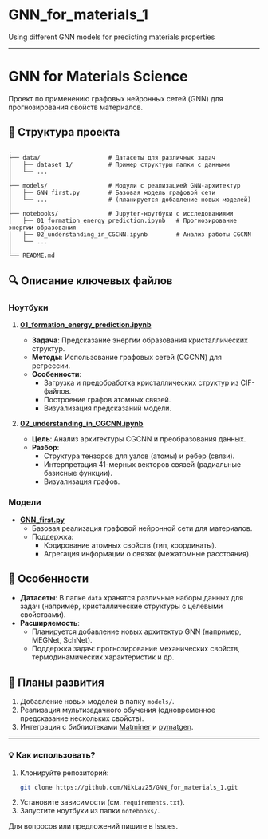 # GNN_for_materials_1
Using different GNN models for predicting materials properties


---

# GNN for Materials Science  
Проект по применению графовых нейронных сетей (GNN) для прогнозирования свойств материалов.  

## 📂 Структура проекта  
```
.
├── data/                   # Датасеты для различных задач
│   ├── dataset_1/          # Пример структуры папки с данными
│   └── ...                 
│
├── models/                 # Модули с реализацией GNN-архитектур
│   ├── GNN_first.py        # Базовая модель графовой сети  
│   └── ...                 # (планируется добавление новых моделей)  
│
├── notebooks/              # Jupyter-ноутбуки с исследованиями  
│   ├── 01_formation_energy_prediction.ipynb   # Прогнозирование энергии образования  
│   ├── 02_understanding_in_CGCNN.ipynb        # Анализ работы CGCNN  
│   └── ...  
│
└── README.md  
```  

## 🔍 Описание ключевых файлов  
### Ноутбуки  
1. **[01_formation_energy_prediction.ipynb](https://github.com/NikLaz25/GNN_for_materials_1/blob/main/01_formation_energy_prediction.ipynb)**  
   - **Задача**: Предсказание энергии образования кристаллических структур.  
   - **Методы**: Использование графовых сетей (CGCNN) для регрессии.  
   - **Особенности**:  
     - Загрузка и предобработка кристаллических структур из CIF-файлов.  
     - Построение графов атомных связей.  
     - Визуализация предсказаний модели.  

2. **[02_understanding_in_CGCNN.ipynb](https://github.com/NikLaz25/GNN_for_materials_1/blob/main/02_understanding_in_CGCNN.ipynb)**  
   - **Цель**: Анализ архитектуры CGCNN и преобразования данных.  
   - **Разбор**:  
     - Структура тензоров для узлов (атомы) и ребер (связи).  
     - Интерпретация 41-мерных векторов связей (радиальные базисные функции).  
     - Визуализация графов.  

### Модели  
- **[GNN_first.py](https://github.com/NikLaz25/GNN_for_materials_1/blob/main/models/GNN_first.py)**  
  - Базовая реализация графовой нейронной сети для материалов.  
  - Поддержка:  
    - Кодирование атомных свойств (тип, координаты).  
    - Агрегация информации о связях (межатомные расстояния).  

## 📌 Особенности  
- **Датасеты**: В папке `data` хранятся различные наборы данных для задач (например, кристаллические структуры с целевыми свойствами).  
- **Расширяемость**:  
  - Планируется добавление новых архитектур GNN (например, MEGNet, SchNet).  
  - Поддержка задач: прогнозирование механических свойств, термодинамических характеристик и др.  

## 🚀 Планы развития  
1. Добавление новых моделей в папку `models/`.  
2. Реализация мультизадачного обучения (одновременное предсказание нескольких свойств).  
3. Интеграция с библиотеками [Matminer](https://hackingmaterials.lbl.gov/matminer/) и [pymatgen](https://pymatgen.org/).  

--- 

### 💡 Как использовать?  
1. Клонируйте репозиторий:  
   ```bash
   git clone https://github.com/NikLaz25/GNN_for_materials_1.git
   ```  
2. Установите зависимости (см. `requirements.txt`).  
3. Запустите ноутбуки из папки `notebooks/`.  

Для вопросов или предложений пишите в Issues.
